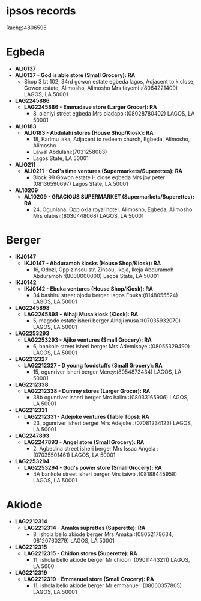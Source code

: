 # ipsos records 
Rach@4806595


# Egbeda
 - **ALI0137**
  - **ALI0137 - God is able store (Small Grocery): RA**
    - Shop 3 bt 102, 34rd gowon estate egbeda lagos, Adjacent to k close, Gowon estate, Alimosho, Alimosho Mrs fayemi :(8064221409) LAGOS, LA 50001
- **LAG2245886**
  - **LAG2245886 - Emmadave store (Larger Grocer): RA**
    - 8, olaniyi street egbeda Mrs oladapo :(08028780402) LAGOS, LA 50001
- **ALI0183**
  - **ALI0183 - Abdulahi stores (House Shop/Kiosk): RA**
    - 18, Karimu laka, Adjacent to redeem church, Egbeda, Alimosho, Alimosho
    - Lawal Abdulahi:(7031258083)
    - Lagos State, LA 50001
- **ALIO211**
  - **ALI0211 - God's time ventures (Supermarkets/Superettes): RA**
    - Block 99 Gowon estate H close egbeda Mrs joy peter :(08136590697) Lagos State, LA 50001
- **AL10209**
  - **AL10209 - GRACIOUS SUPERMARKET (Supermarkets/Superettes): RA**
    - 24, Ogunlana, Opp okla royal hotel, Alimosho, Egbeda, Alimosho Mrs olabisi:(8030448068) LAGOS, LA 50001

# Berger
- **IKJ0147**
  - **IKJ0147 - Abduramoh kiosks (House Shop/Kiosk): RA**
    - 16, Odozi, Opp zinsou str, Zinsou, Ikeja, Ikeja Abduramoh Abduramoh :(8000000000) Lagos State, LA 50001
- **IKJ0142**
  - **IKJ0142 - Ebuka ventures (House Shop/Kiosk): RA**
    - 34 bashiru street ojodu berger, lagos Ebuka:(8148055524) LAGOS, LA 50001
- **LAG2245898**
  - **LAG2245898 - Alhaji Musa kiosk (Kiosk): RA**
    - 5, magodo estate isheri berger Alhaji musa :(07035932070) LAGOS, LA 50001
- **LAG2253293**
  - **LAG2253293 - Ajike ventures (Small Grocery): RA**
    - 6, bankole street isheri berger Mrs Ademisoye :(08055329490) LAGOS, LA 50001
- **LAG2212327**
  - **LAG2212327 - D young foodstuffs (Small Grocery): RA**
    - 15, ogunriver isheri berger Mercy:(8054873434) LAGOS, LA 50001
- **LAG2212338**
  - **LAG2212338 - Dummy stores (Larger Grocer): RA**
    - 38b ogunriver isheri berger Mrs halim :(08033165906) LAGOS, LA 50001
- **LAG2212331**
  - **LAG2212331 - Adejoke ventures (Table Tops): RA**
    - 23, ogunriver isheri berger Mrs Adejoke :(07081234123) LAGOS, LA 50001
- **LAG2247893**
  - **LAG2247893 - Angel store (Small Grocery): RA**
    - 2, Agbedina street isheri berger Mrs Issac Angela :(07035501461) LAGOS, LA 50001
- **LAG2253294**
  - **LAG2253294 - God's power store (Small Grocery): RA**
    - 4A bankole street isheri berger Mrs taiwo :(08188445958) LAGOS, LA 50001


# Akiode
- **LAG2212314**
  - **LAG2212314 - Amaka suprettes (Superette): RA**
    - 8, ishola bello akiode berger Mrs Amaka :(08052178634, 08120760279) LAGOS, LA 50001
- **LAG2212315**
  - **LAG2212315 - Chidon stores (Superette): RA**
    - 11, ishola bello akiode berger Mr chidon :(09011443211) LAGOS, LA 5000
- **LAG2212319**
  - **LAG2212319 - Emmanuel store (Small Grocery): RA**
    - 11, ishola bello akiode berger Mr emmanuel :(08060357805) LAGOS, LA 50001


